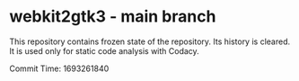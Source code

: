 # webkit2gtk3 - main branch

This repository contains frozen state of the repository.
Its history is cleared. It is used only for static code
analysis with Codacy.

Commit Time: 1693261840